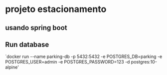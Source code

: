 # projeto estacionamento

## usando spring boot 



## Run database 
`docker run --name parking-db -p 5432:5432 -e POSTGRES_DB=parking -e POSTGRES_USER=admin -e POSTGRES_PASSWORD=123 -d postgres:10-alpine'